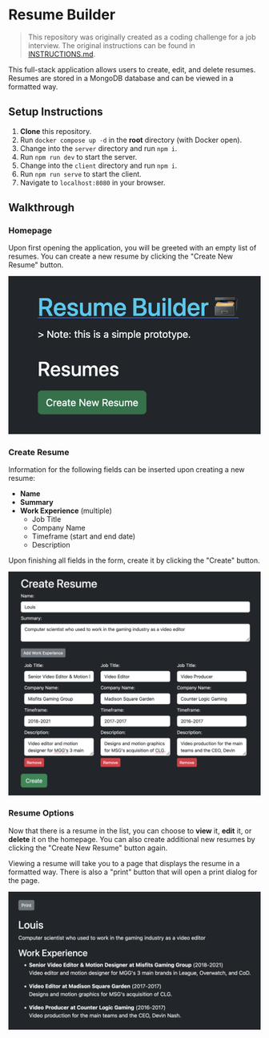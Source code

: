 # Resume Builder

> This repository was originally created as a coding challenge for a job interview. The original instructions can be found in [INSTRUCTIONS.md](INSTRUCTIONS.md).

This full-stack application allows users to create, edit, and delete resumes. Resumes are stored in a MongoDB database and can be viewed in a formatted way.

## Setup Instructions

1. **Clone** this repository.
2. Run `docker compose up -d` in the **root** directory (with Docker open).
3. Change into the `server` directory and run `npm i`.
4. Run `npm run dev` to start the server.
5. Change into the `client` directory and run `npm i`.
6. Run `npm run serve` to start the client.
7. Navigate to `localhost:8080` in your browser.

## Walkthrough

### Homepage

Upon first opening the application, you will be greeted with an empty list of resumes. You can create a new resume by clicking the "Create New Resume" button.

![Homepage](./client/screenshots/1-homepage.png)

### Create Resume

Information for the following fields can be inserted upon creating a new resume:

- **Name**
- **Summary**
- **Work Experience** (multiple)
  - Job Title
  - Company Name
  - Timeframe (start and end date)
  - Description

Upon finishing all fields in the form, create it by clicking the "Create" button.

![Create Resume](./client/screenshots/2-create-resume.png)

### Resume Options

Now that there is a resume in the list, you can choose to **view** it, **edit** it, or **delete** it on the homepage. You can also create additional new resumes by clicking the "Create New Resume" button again.

Viewing a resume will take you to a page that displays the resume in a formatted way. There is also a "print" button that will open a print dialog for the page.

![Resume Options](./client/screenshots/3-resume-viewing.png)